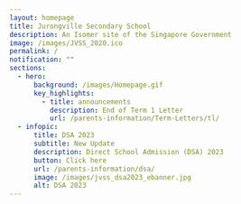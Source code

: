 ```yaml
---
layout: homepage
title: Jurongville Secondary School
description: An Isomer site of the Singapore Government
image: /images/JVSS_2020.ico
permalink: /
notification: ""
sections:
  - hero:
      background: /images/Homepage.gif
      key_highlights:
        - title: announcements
          description: End of Term 1 Letter
          url: /parents-information/Term-Letters/tl/
  - infopic:
      title: DSA 2023
      subtitle: New Update
      description: Direct School Admission (DSA) 2023
      button: Click here
      url: /parents-information/dsa/
      image: /images/jvss_dsa2023_ebanner.jpg
      alt: DSA 2023
---
```


